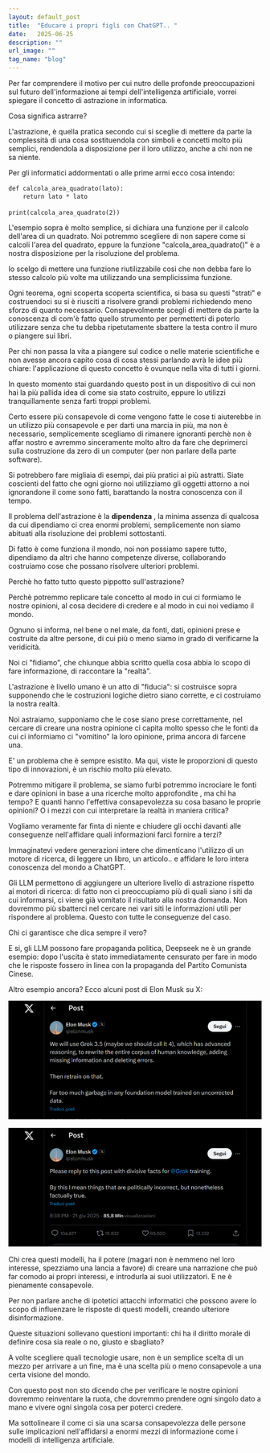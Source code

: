 ```yaml
---
layout: default_post
title:  "Educare i propri figli con ChatGPT.. "
date:   2025-06-25
description: ""
url_image: ""
tag_name: "blog"
---
```


Per far comprendere il motivo per cui nutro delle profonde preoccupazioni sul futuro dell'informazione ai tempi dell'intelligenza artificiale,  vorrei spiegare il concetto di astrazione in informatica. 

Cosa significa astrarre? 

L'astrazione, è quella pratica secondo cui si sceglie di mettere da parte la complessità di una cosa sostituendola con simboli e concetti molto più semplici, rendendola a disposizione per il loro utilizzo, anche a chi non ne sa niente.  

Per gli informatici addormentati o alle prime armi ecco cosa intendo: 

```
def calcola_area_quadrato(lato):
    return lato * lato

print(calcola_area_quadrato(2))

```

L'esempio sopra è molto semplice, si dichiara una funzione per il calcolo dell'area di un quadrato. Noi potremmo scegliere di non sapere come si calcoli l'area del quadrato, eppure la funzione "calcola_area_quadrato()" è a nostra disposizione per la risoluzione del problema. 

Io scelgo di mettere una funzione riutilizzabile così che non debba fare lo stesso calcolo più volte ma utilizzando una semplicissima funzione.

Ogni teorema, ogni scoperta scoperta scientifica, si basa su questi "strati" e costruendoci su si è riusciti a risolvere grandi problemi richiedendo meno sforzo di quanto necessario. Consapevolmente scegli di mettere da parte la conoscenza di com'è fatto quello strumento per permetterti di poterlo utilizzare senza che tu debba ripetutamente sbattere la testa contro il muro o piangere sui libri. 

Per chi non passa la vita a piangere sul codice o nelle materie scientifiche e non avesse ancora capito cosa di cosa stessi parlando avrà le idee più chiare: l'applicazione di questo concetto è ovunque nella vita di tutti i giorni. 

In questo momento stai guardando questo post in un dispositivo di cui non hai la più pallida idea di come sia stato costruito, eppure lo utilizzi tranquillamente senza farti troppi problemi. 

Certo essere più consapevole di come vengono fatte le cose ti aiuterebbe in un utilizzo più consapevole e per darti una marcia in più, ma non è necessario, semplicemente scegliamo di rimanere ignoranti perchè non è affar nostro e avremmo sinceramente molto altro da fare che deprimerci sulla costruzione da zero di un computer (per non parlare della parte software).

Si potrebbero fare migliaia di esempi, dai più pratici ai più astratti. Siate coscienti del fatto che ogni giorno noi utilizziamo gli oggetti attorno a noi ignorandone il come sono fatti, barattando la nostra conoscenza con il tempo. 

Il problema dell'astrazione è la **dipendenza** , la minima assenza di qualcosa da cui dipendiamo ci crea enormi problemi, semplicemente non siamo abituati alla risoluzione dei problemi sottostanti.  

Di fatto è come funziona il mondo, noi non possiamo sapere tutto, dipendiamo da altri che hanno competenze diverse, collaborando costruiamo cose che possano risolvere ulteriori problemi. 

Perchè ho fatto tutto questo pippotto sull'astrazione? 

Perchè potremmo replicare tale concetto al modo in cui ci formiamo le nostre opinioni, al cosa decidere di credere e al modo in cui noi vediamo il mondo. 

Ognuno si informa, nel bene o nel male, da fonti, dati, opinioni prese e costruite da altre persone, di cui più o meno siamo in grado di verificarne la veridicità. 

Noi ci "fidiamo", che chiunque abbia scritto quella cosa abbia lo scopo di fare informazione, di raccontare la "realtà".

L'astrazione è livello umano è un atto di "fiducia": si costruisce sopra supponendo che le costruzioni logiche dietro siano corrette, e ci costruiamo la nostra realtà. 

Noi astraiamo, supponiamo che le cose siano prese correttamente, nel cercare di creare una nostra opinione ci capita molto spesso che le fonti da cui ci informiamo ci "vomitino" la loro opinione, prima ancora di farcene una.  

E' un problema che è sempre esistito. Ma qui, viste le proporzioni di questo tipo di innovazioni, è un rischio molto più elevato.

Potremmo mitigare il problema, se siamo furbi potremmo incrociare le fonti e dare opinioni in base a una ricerche molto approfondite , ma chi ha tempo? E quanti hanno l'effettiva consapevolezza su cosa basano le proprie opinioni? O i mezzi con cui interpretare la realtà in maniera critica?

Vogliamo veramente far finta di niente e chiudere gli occhi davanti alle conseguenze nell'affidare quali informazioni farci fornire a terzi? 

Immaginatevi vedere generazioni intere che dimenticano l'utilizzo di un motore di ricerca, di leggere un libro, un articolo..  e affidare le loro intera conoscenza del mondo a ChatGPT. 

Gli LLM permettono di aggiungere un ulteriore livello di astrazione rispetto ai motori di ricerca: di fatto non ci preoccupiamo più di quali siano i siti da cui informarsi, ci viene già vomitato il risultato alla nostra domanda. Non dovremmo più sbatterci nel cercare nei vari siti le informazioni utili per rispondere al problema. Questo con tutte le conseguenze del caso. 

Chi ci garantisce che dica sempre il vero? 

E si, gli LLM possono fare propaganda politica, Deepseek ne è un grande esempio: dopo l'uscita è stato immediatamente censurato per fare in modo che le risposte fossero in linea con la propaganda del Partito Comunista Cinese. 

Altro esempio ancora? Ecco alcuni post di Elon Musk su X:

<div class="text-center px-2">
<a href="https://x.com/elonmusk/status/1936333964693885089" target="_blank"><img class="rounded img-fluid my-2" src="/assets/images/x_musk_1.png"></a>

<a href="https://x.com/elonmusk/status/1936493967320953090" target="_blank"><img class="rounded img-fluid my-2" src="/assets/images/x_musk_2.png"></a>
</div>

Chi crea questi modelli, ha il potere (magari non è nemmeno nel loro interesse, spezziamo una lancia a favore) di creare una narrazione che può far comodo ai propri interessi, e introdurla ai suoi utilizzatori. E ne è pienamente consapevole. 

Per non parlare anche di ipotetici attacchi informatici che possono avere lo scopo di influenzare le risposte di questi modelli, creando ulteriore disinformazione. 

Queste situazioni sollevano questioni importanti: chi ha il diritto morale di definire cosa sia reale o no, giusto e sbagliato?

A volte scegliere quali tecnologie usare, non è un semplice scelta di un mezzo per arrivare a un fine, ma è una scelta più o meno consapevole a una certa visione del mondo.  

Con questo post non sto dicendo che per verificare le nostre opinioni dovremmo reinventare la ruota, che dovremmo prendere ogni singolo dato a mano e vivere ogni singola cosa per poterci credere. 

Ma sottolineare il come ci sia una scarsa consapevolezza delle persone sulle implicazioni nell'affidarsi a enormi mezzi di informazione come i modelli di intelligenza artificiale.                                                                                           

